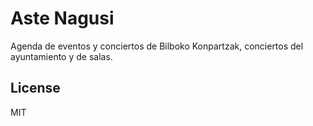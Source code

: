 # Aste Nagusi

Agenda de eventos y conciertos de Bilboko Konpartzak, conciertos del ayuntamiento y de salas.

## License

MIT
